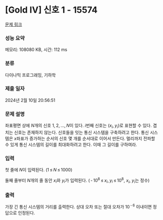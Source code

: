 # [Gold IV] 신호 1 - 15574 

[문제 링크](https://www.acmicpc.net/problem/15574) 

### 성능 요약

메모리: 108080 KB, 시간: 112 ms

### 분류

다이나믹 프로그래밍, 기하학

### 제출 일자

2024년 2월 10일 20:56:51

### 문제 설명

<p>좌표평면 상에 <em>N</em>개의 신호 1, 2, ..., <em>N</em>이 있다. <em>i</em>번째 신호는 (<em>x</em><sub><em>i</em></sub>, <em>y</em><sub><em>i</em></sub>)로 표현할 수 있다. 겹치는 신호는 존재하지 않는다. 신호들을 잇는 통신 시스템을 구축하려고 한다. 통신 시스템은 <em>x</em>좌표가 증가하는 순서의 신호 몇 개를 순서대로 이어서 만든다. 멀리까지 전파할 수 있게 통신 시스템의 길이를 최대화하려고 한다. 이때 그 길이를 구하여라.</p>

### 입력 

 <p>첫 줄에 <em>N</em>이 입력된다. (1 ≤ <em>N</em> ≤ 1000)</p>

<p>둘째 줄부터 <em>N</em>개의 줄 동안 <em>x</em><sub><em>i</em></sub>와 <em>y</em><sub><em>i</em></sub>가 입력된다. ( - 10<sup>8</sup> ≤ <em>x</em><sub><em>i</em></sub>, <em>y</em><sub><em>i</em></sub> ≤ 10<sup>8</sup>, <em>x<sub>i</sub></em>, <em>y<sub>i</sub></em>는 정수)</p>

### 출력 

 <p>가장 긴 통신 시스템의 거리를 출력한다. 상대 오차 또는 절대 오차가 10<sup> - 6</sup> 이내이면 정답으로 인정된다.</p>

